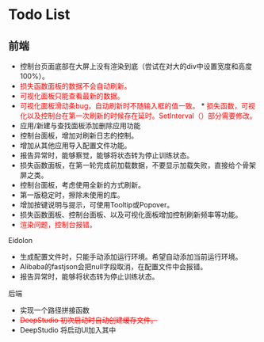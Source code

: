 # Todo List
## 前端
* 控制台页面底部在大屏上没有渲染到底（尝试在对大的div中设置宽度和高度100%）。
* <font color='red'>损失函数面板的数据不会自动刷新。</font>
* <font color='red'>可视化面板只能查看最新的数据。</font>
* <font color='red'>可视化面板滑动条bug，自动刷新时不随输入框的值一致。</font>
*<font color='red'> 损失函数，可视化以及控制台在第一次刷新的时候存在延时。SetInterval（）部分需要修改。</font>
* 应用/新建与查找面板添加删除应用功能
* 控制台面板，增加对刷新日志的控制。
* 增加从其他应用导入配置文件功能。
* 报告异常时，能够察觉，能够将状态转为停止训练状态。
* 损失函数面板，在第一轮完成前加载数据，不要显示加载失败，直接给个骨架屏之类。
* 控制台面板，考虑使用全新的方式刷新。
* 第一版稳定时，擦除未使用的库。
* 增加按键说明与提示，可使用Tooltip或Popover。
* 损失函数面板、控制台面板、以及可视化面板增加控制刷新频率等功能。
* <font color='red'>渲染问题，控制台报错。</font>

Eidolon
* 生成配置文件时，只能手动添加运行环境。希望自动添加当前运行环境。
* Alibaba的fastjson会把null字段取消，在配置文件中会报错。
* 报告异常时，能够将状态转为停止训练状态。


后端
* 实现一个路径拼接函数
* <font color='red'>~~DeepStudio 初次启动时自动创建缓存文件。~~</font>
* DeepStudio 将启动UI加入其中

